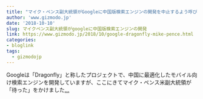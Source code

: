 ```yaml
---
title: "マイク・ペンス副大統領がGoogleに中国版検索エンジンの開発を中止するよう呼びかけ"
author: 'www.gizmodo.jp'
date: '2018-10-10'
slug: マイクペンス副大統領がgoogleに中国版検索エンジンの開発
link: https://www.gizmodo.jp/2018/10/google-dragonfly-mike-pence.html
categories:
- bloglink
tags:
  - gizmodojp
---
```


Googleは「Dragonfly」と称したプロジェクトで、中国に最適化したモバイル向け検索エンジンを開発していますが、ここにきてマイク・ペンス米副大統領が「待った」をかけました[... <i class="fas fa-external-link-alt"></i>](https://www.gizmodo.jp/2018/10/google-dragonfly-mike-pence.html)

